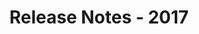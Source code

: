 ﻿---
title: Release Notes - 2017
second_title: Aspose.Words for Java
articleTitle: Release Notes - 2017
linktitle: Release Notes - 2017
description: "Aspose.Words for Java Release Notes - 2017 – learn about the latest updates and fixes."
type: docs
weight: 40
url: /java/release-notes-2017/
---

